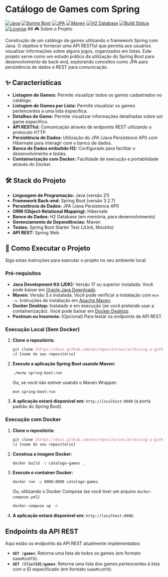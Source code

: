 # Catálogo de Games com Spring

[![Java](https://img.shields.io/badge/Java-17%2B-orange.svg)](https://www.oracle.com/java/)
[![Spring Boot](https://img.shields.io/badge/Spring%20Boot-3.x-brightgreen.svg)](https://spring.io/projects/spring-boot)
[![JPA](https://img.shields.io/badge/JPA-Specification-blue.svg)](https://jakarta.ee/specifications/persistence/)
[![Maven](https://img.shields.io/badge/Maven-3.x-red.svg)](https://maven.apache.org/)
[![H2 Database](https://img.shields.io/badge/H2%20Database-In--Memory-lightgrey.svg)](https://www.h2database.com/html/main.html)
[![Build Status](https://img.shields.io/badge/Build-Passing-success.svg)](#) [![License](https://img.shields.io/badge/License-MIT-yellow.svg)](LICENSE) ## 🎮 Sobre o Projeto

Construção de um catálogo de games utilizando o framework Spring com Java. O objetivo é fornecer uma API RESTful que permita aos usuários visualizar informações sobre alguns jogos, organizados em listas. Este projeto serve como um estudo prático da utilização do Spring Boot para desenvolvimento de back-end, explorando conceitos como JPA para persistência de dados e REST para comunicação.

## ✨ Características 

* **Listagem de Games:** Permite visualizar todos os games cadastrados no catálogo.
* **Listagem de Games por Lista:** Permite visualizar os games pertencentes a uma lista específica.
* **Detalhes do Game:** Permite visualizar informações detalhadas sobre um game específico.
* **API RESTful:** Comunicação através de endpoints REST utilizando o protocolo HTTP.
* **Persistência de Dados:** Utilização do JPA (Java Persistence API) com Hibernate para interagir com o banco de dados.
* **Banco de Dados embutido H2:** Configurado para facilitar o desenvolvimento e testes.
* **Containerização com Docker:** Facilidade de execução e portabilidade através do Docker.

## 🛠️ Stack do Projeto

* **Linguagem de Programação:** Java (versão 21)
* **Framework Back-end:** Spring Boot (versão 3.2.7)
* **Persistência de Dados:** JPA (Java Persistence API)
* **ORM (Object-Relational Mapping):** Hibernate
* **Banco de Dados:** H2 Database (em memória, para desenvolvimento)
* **Gerenciamento de Dependências:** Maven
* **Testes:** Spring Boot Starter Test (JUnit, Mockito)
* **API REST:** Spring Web

## 🚀 Como Executar o Projeto

Siga estas instruções para executar o projeto no seu ambiente local.

### Pré-requisitos

* **Java Development Kit (JDK):** Versão 17 ou superior instalada. Você pode baixar em [Oracle Java Downloads](https://www.oracle.com/java/technologies/downloads/).
* **Maven:** Versão 3.x instalada. Você pode verificar a instalação com `mvn -v`. Instruções de instalação em [Apache Maven](https://maven.apache.org/download.cgi).
* **Docker Desktop:** Instalado e em execução (se você pretende usar a containerização). Você pode baixar em [Docker Desktop](https://www.docker.com/products/docker-desktop/).
* **Postman ou Insomnia:** (Opcional) Para testar os endpoints da API REST.

### Execução Local (Sem Docker)

1.  **Clone o repositório:**
    ```bash
    git clone [https://docs.github.com/en/repositories/archiving-a-github-repository/referencing-and-citing-content](https://docs.github.com/en/repositories/archiving-a-github-repository/referencing-and-citing-content)
    cd [nome do seu repositório]
    ```

2.  **Execute a aplicação Spring Boot usando Maven:**
    ```bash
    ./mvnw spring-boot:run
    ```
    Ou, se você não estiver usando o Maven Wrapper:
    ```bash
    mvn spring-boot:run
    ```

3.  **A aplicação estará disponível em:** `http://localhost:8080` (a porta padrão do Spring Boot).

### Execução com Docker

1.  **Clone o repositório:**
    ```bash
    git clone [https://docs.github.com/en/repositories/archiving-a-github-repository/referencing-and-citing-content](https://docs.github.com/en/repositories/archiving-a-github-repository/referencing-and-citing-content)
    cd [nome do seu repositório]
    ```

2.  **Construa a imagem Docker:**
    ```bash
    docker build -t catalogo-games .
    ```

3.  **Execute o container Docker:**
    ```bash
    docker run -p 8080:8080 catalogo-games
    ```
    Ou, utilizando o Docker Compose (se você tiver um arquivo `docker-compose.yml`):
    ```bash
    docker-compose up -d
    ```

4.  **A aplicação estará disponível em:** `http://localhost:8080`.

## Endpoints da API REST

Aqui estão os endpoints da API REST atualmente implementados:

* **`GET /games`**: Retorna uma lista de todos os games (em formato `GameMinDTO`).
* **`GET /{listId}/games`**: Retorna uma lista dos games pertencentes à lista com o ID especificado (em formato `GameMinDTO`).
